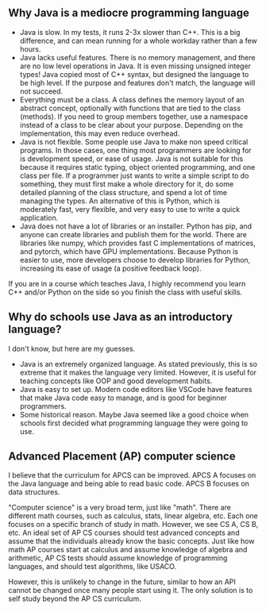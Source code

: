 ## Why Java is a mediocre programming language

* Java is slow. In my tests, it runs 2-3x slower than C++. This is a big difference,
  and can mean running for a whole workday rather than a few hours.
* Java lacks useful features. There is no memory management, and there are no low level
  operations in Java. It is even missing unsigned integer types! Java copied most of
  C++ syntax, but designed the language to be high level. If the purpose and features
  don't match, the language will not succeed.
* Everything must be a class. A class defines the memory layout of an abstract concept,
  optionally with functions that are tied to the class (methods). If you need to group
  members together, use a namespace instead of a class to be clear about your purpose.
  Depending on the implementation, this may even reduce overhead.
* Java is not flexible. Some people use Java to make non speed critical programs.
  In those cases, one thing most programmers are looking for is development speed,
  or ease of usage. Java is not suitable for this because it requires static typing,
  object oriented programming, and one class per file. If a programmer just wants to
  write a simple script to do something, they must first make a whole directory for it,
  do some detailed planning of the class structure, and spend a lot of time managing
  the types. An alternative of this is Python, which is moderately fast, very flexible,
  and very easy to use to write a quick application.
* Java does not have a lot of libraries or an installer. Python has pip, and anyone
  can create libraries and publish them for the world. There are libraries like numpy,
  which provides fast C implementations of matrices, and pytorch, which have GPU
  implementations. Because Python is easier to use, more developers choose to develop
  libraries for Python, increasing its ease of usage (a positive feedback loop).

If you are in a course which teaches Java, I highly recommend you learn C++ and/or Python
on the side so you finish the class with useful skills.

## Why do schools use Java as an introductory language?

I don't know, but here are my guesses.

* Java is an extremely organized language. As stated previously, this is so extreme that
  it makes the language very limited. However, it is useful for teaching concepts like
  OOP and good development habits.
* Java is easy to set up. Modern code editors like VSCode have features that make Java code
  easy to manage, and is good for beginner programmers.
* Some historical reason. Maybe Java seemed like a good choice when schools first decided
  what programming language they were going to use.

## Advanced Placement (AP) computer science

I believe that the curriculum for APCS can be improved. APCS A focuses on the Java language
and being able to read basic code. APCS B focuses on data structures.

"Computer science" is a very broad term, just like "math". There are different math courses,
such as calculus, stats, linear algebra, etc. Each one focuses on a specific branch of
study in math. However, we see CS A, CS B, etc. An ideal set of AP CS courses should test
advanced concepts and assume that the individuals already know the basic concepts. Just like
how math AP courses start at calculus and assume knowledge of algebra and arithmetic, AP CS
tests should assume knowledge of programming languages, and should test algorithms, like
USACO.

However, this is unlikely to change in the future, similar to how an API cannot be changed
once many people start using it. The only solution is to self study beyond the AP CS curriculum.
